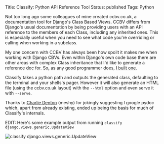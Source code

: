 Title: Classify: Python API Reference Tool
Status: published
Tags: Python

Not too long ago some colleagues of mine created ccbv.co.uk, a documentation tool for Django's Class Based Views. CCBV differs from Django's usual documentation by being providing users with an API reference to the members of each Class, including any inherited ones. This is especially useful when you need to see what code you're overriding or calling when working in a subclass.

My one concern with CCBV has always been how spoilt it makes me when working with Django CBVs. Even within Django's own code base there are other areas with complex Class inheritance that I'd like to generate a reference doc for. So, as any good programmer does, [I built one](http://pypi.python.org/pypi/classify).

Classify takes a python path and outputs the generated class, defaulting to the terminal and your shells's pager. However it will also generate an HTML file (using the ccbv.co.uk layout) with the `--html` option and even serve it with `--serve`.

Thanks to [Charlie Denton](http://meshy.co.uk/) (meshy) for jokingly suggesting I google pydoc which, apart from already existing, ended up being the basis for much of Classify's internals.

EDIT: Here's some example output from running `classify django.views.generic.UpdateView`

![classify django.views.generic.UpdateView](http://ghickman.s3.amazonaws.com/classify.png "classify django.views.generic.UpdateView")
